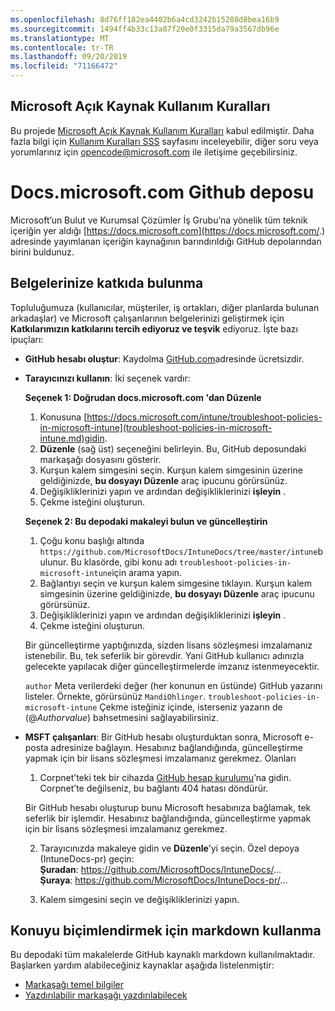 ```yaml
---
ms.openlocfilehash: 8d76ff182ea4402b6a4cd3242b15288d8bea16b9
ms.sourcegitcommit: 1494ff4b33c13a87f20e0f3315da79a3567db96e
ms.translationtype: MT
ms.contentlocale: tr-TR
ms.lasthandoff: 09/20/2019
ms.locfileid: "71166472"
---
```

## <a name="microsoft-open-source-code-of-conduct"></a>Microsoft Açık Kaynak Kullanım Kuralları

Bu projede [Microsoft Açık Kaynak Kullanım Kuralları](https://opensource.microsoft.com/codeofconduct/) kabul edilmiştir.
Daha fazla bilgi için [Kullanım Kuralları SSS](https://opensource.microsoft.com/codeofconduct/faq/) sayfasını inceleyebilir, diğer soru veya yorumlarınız için [opencode@microsoft.com](mailto:opencode@microsoft.com) ile iletişime geçebilirsiniz.

# <a name="docsmicrosoftcom-github-repository"></a>Docs.microsoft.com Github deposu

Microsoft’un Bulut ve Kurumsal Çözümler İş Grubu’na yönelik tüm teknik içeriğin yer aldığı [https://docs.microsoft.com](https://docs.microsoft.com/.) adresinde yayımlanan içeriğin kaynağının barındırıldığı GitHub depolarından birini buldunuz.

## <a name="contribute-to-your-documentation"></a>Belgelerinize katkıda bulunma
Topluluğumuza (kullanıcılar, müşteriler, iş ortakları, diğer planlarda bulunan arkadaşlar) ve Microsoft çalışanlarının belgelerinizi geliştirmek için **Katkılarımızın katkılarını tercih ediyoruz ve teşvik** ediyoruz. İşte bazı ipuçları:

* **GitHub hesabı oluştur**: Kaydolma [GitHub.com](https://www.github.com)adresinde ücretsizdir.

* **Tarayıcınızı kullanın**: İki seçenek vardır: 

    **Seçenek 1: Doğrudan docs.microsoft.com 'dan Düzenle**  
    1. Konusuna [https://docs.microsoft.com/intune/troubleshoot-policies-in-microsoft-intune](troubleshoot-policies-in-microsoft-intune.md)gidin. 
    2. **Düzenle** (sağ üst) seçeneğini belirleyin. Bu, GitHub deposundaki markaşağı dosyasını gösterir.
    3. Kurşun kalem simgesini seçin. Kurşun kalem simgesinin üzerine geldiğinizde, **bu dosyayı Düzenle** araç ipucunu görürsünüz. 
    4. Değişikliklerinizi yapın ve ardından değişikliklerinizi **işleyin** . 
    5. Çekme isteğini oluşturun.
    
    **Seçenek 2: Bu depodaki makaleyi bulun ve güncelleştirin**  
    1. Çoğu konu başlığı altında `https://github.com/MicrosoftDocs/IntuneDocs/tree/master/intune`bulunur. Bu klasörde, gibi konu adı `troubleshoot-policies-in-microsoft-intune`için arama yapın. 
    2. Bağlantıyı seçin ve kurşun kalem simgesine tıklayın. Kurşun kalem simgesinin üzerine geldiğinizde, **bu dosyayı Düzenle** araç ipucunu görürsünüz. 
    3. Değişikliklerinizi yapın ve ardından değişikliklerinizi **işleyin** . 
    4. Çekme isteğini oluşturun. 

  Bir güncelleştirme yaptığınızda, sizden lisans sözleşmesi imzalamanız istenebilir. Bu, tek seferlik bir görevdir. Yani GitHub kullanıcı adınızla gelecekte yapılacak diğer güncelleştirmelerde imzanız istenmeyecektir. 
  
  `author` Meta verilerdeki değer (her konunun en üstünde) GitHub yazarını listeler. Örnekte, görürsünüz `MandiOhlinger`. `troubleshoot-policies-in-microsoft-intune` Çekme isteğiniz içinde, isterseniz yazarın de (@*Authorvalue*) bahsetmesini sağlayabilirsiniz.
  
* **MSFT çalışanları**: Bir GitHub hesabı oluşturduktan sonra, Microsoft e-posta adresinize bağlayın. Hesabınız bağlandığında, güncelleştirme yapmak için bir lisans sözleşmesi imzalamanız gerekmez. Olanları

  1. Corpnet’teki tek bir cihazda [GitHub hesap kurulumu](https://review.docs.microsoft.com/en-us/help/contribute/contribute-get-started-setup-github?branch=master)’na gidin. Corpnet’te değilseniz, bu bağlantı 404 hatası döndürür.
  
    Bir GitHub hesabı oluşturup bunu Microsoft hesabınıza bağlamak, tek seferlik bir işlemdir. Hesabınız bağlandığında, güncelleştirme yapmak için bir lisans sözleşmesi imzalamanız gerekmez. 

  2. Tarayıcınızda makaleye gidin ve **Düzenle**’yi seçin. Özel depoya (IntuneDocs-pr) geçin:  
    **Şuradan**: https://github.com/MicrosoftDocs/IntuneDocs/...  
    **Şuraya**: https://github.com/MicrosoftDocs/IntuneDocs-pr/...
  
  3. Kalem simgesini seçin ve değişikliklerinizi yapın. 

## <a name="use-markdown-to-format-your-topic"></a>Konuyu biçimlendirmek için markdown kullanma
Bu depodaki tüm makalelerde GitHub kaynaklı markdown kullanılmaktadır. Başlarken yardım alabileceğiniz kaynaklar aşağıda listelenmiştir:

* [Markaşağı temel bilgiler](https://help.github.com/articles/basic-writing-and-formatting-syntax/)
* [Yazdırılabilir markaşağı yazdırılabilecek](https://guides.github.com/pdfs/markdown-cheatsheet-online.pdf)
